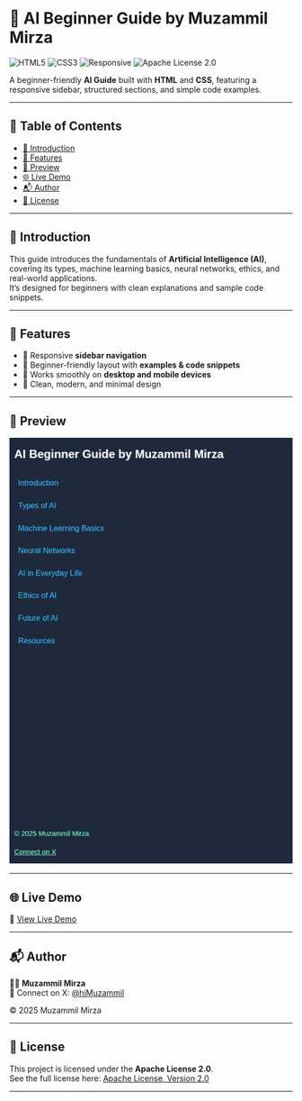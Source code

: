 # 🤖 AI Beginner Guide by Muzammil Mirza

![HTML5](https://img.shields.io/badge/HTML5-E34F26?style=for-the-badge&logo=html5&logoColor=white)
![CSS3](https://img.shields.io/badge/CSS3-1572B6?style=for-the-badge&logo=css3&logoColor=white)
![Responsive](https://img.shields.io/badge/Responsive-Design-blue?style=for-the-badge)
![Apache License 2.0](https://img.shields.io/badge/License-Apache_2.0-yellow?style=for-the-badge)

A beginner-friendly **AI Guide** built with **HTML** and **CSS**, featuring a responsive sidebar, structured sections, and simple code examples.  

---

## 📌 Table of Contents

- [📖 Introduction](#-introduction)  
- [🚀 Features](#-features)  
- [📸 Preview](#-preview)  
- [🌐 Live Demo](#-live-demo)  
- [📬 Author](#-author)  
- [📜 License](#-license)  

---

## 📖 Introduction

This guide introduces the fundamentals of **Artificial Intelligence (AI)**, covering its types, machine learning basics, neural networks, ethics, and real-world applications.  
It’s designed for beginners with clean explanations and sample code snippets.

---

## 🚀 Features

- 📑 Responsive **sidebar navigation**  
- 🧩 Beginner-friendly layout with **examples & code snippets**  
- 📱 Works smoothly on **desktop and mobile devices**  
- 🎨 Clean, modern, and minimal design  

---

## 📸 Preview

![technical-documentation-page](technical-documentation-page-screenshot.png)

---

## 🌐 Live Demo

🔗 [View Live Demo](https://mozumil.github.io/technical-documentation-page/)

---

## 📬 Author

👨‍💻 **Muzammil Mirza**  
📌 Connect on X: [@hiMuzammil](https://x.com/hiMuzammil)  

© 2025 Muzammil Mirza  

---

## 📜 License

This project is licensed under the **Apache License 2.0**.  
See the full license here: [Apache License, Version 2.0](http://www.apache.org/licenses/)  

---
